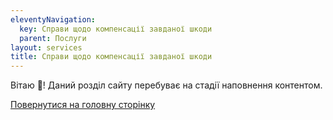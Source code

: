 ```yaml
---
eleventyNavigation:
  key: Справи щодо компенсації завданої шкоди
  parent: Послуги
layout: services
title: Справи щодо компенсації завданої шкоди
---
```


Вітаю 👋!
Даний розділ сайту перебуває на стадії наповнення контентом.

[Повернутися на головну сторінку](/)
